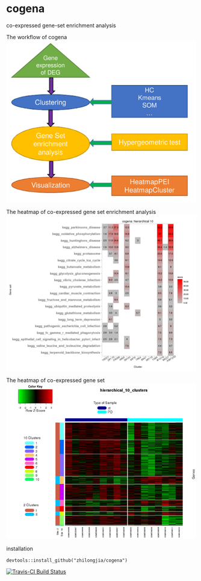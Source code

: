 # cogena

co-expressed gene-set enrichment analysis

The workflow of cogena
![cogena_workflow](figure/Cogena_workflow.png)

The heatmap of co-expressed gene set enrichment analysis
![cogena_heatmapPEI](figure/cogena_heatmapPEI.png)

The heatmap of co-expressed gene set
![cogena_heatmapCluster](figure/cogena_heatmapCluster.png)


installation

	devtools::install_github("zhilongjia/cogena")

[![Travis-CI Build Status](https://travis-ci.org/zhilongjia/cogena.png?branch=master)](https://travis-ci.org/zhilongjia/cogena)
